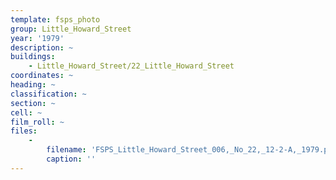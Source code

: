 ```yaml
---
template: fsps_photo
group: Little_Howard_Street
year: '1979'
description: ~
buildings:
    - Little_Howard_Street/22_Little_Howard_Street
coordinates: ~
heading: ~
classification: ~
section: ~
cell: ~
film_roll: ~
files:
    -
        filename: 'FSPS_Little_Howard_Street_006,_No_22,_12-2-A,_1979.png'
        caption: ''
---
```

